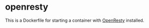 openresty
=========

This is a Dockerfile for starting a container with [OpenResty](http://openresty.org/) installed. 

